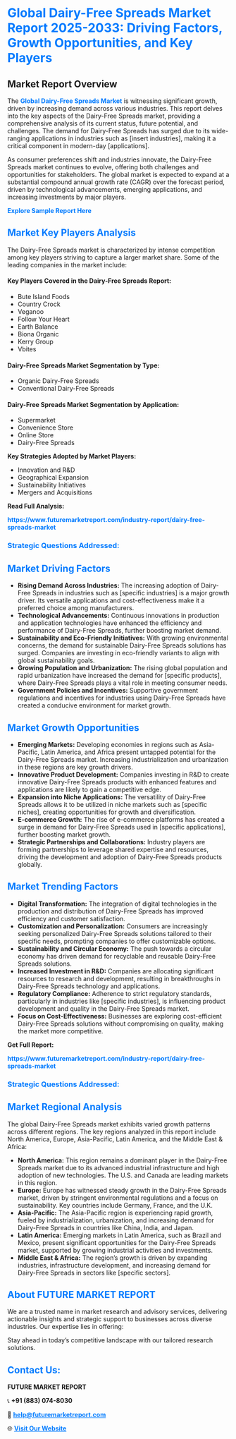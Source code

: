 <h1 style="color: #007BFF;">Global Dairy-Free Spreads Market Report 2025-2033: Driving Factors, Growth Opportunities, and Key Players</h1>

<section id="overview">
<h2>Market Report Overview</h2>
<p>The <a href="https://www.futuremarketreport.com/industry-report/dairy-free-spreads-market" style="color: #007BFF; text-decoration: none;"><strong>Global Dairy-Free Spreads Market</strong></a> is witnessing significant growth, driven by increasing demand across various industries. This report delves into the key aspects of the Dairy-Free Spreads market, providing a comprehensive analysis of its current status, future potential, and challenges. The demand for Dairy-Free Spreads has surged due to its wide-ranging applications in industries such as [insert industries], making it a critical component in modern-day [applications].</p>
<p>As consumer preferences shift and industries innovate, the Dairy-Free Spreads market continues to evolve, offering both challenges and opportunities for stakeholders. The global market is expected to expand at a substantial compound annual growth rate (CAGR) over the forecast period, driven by technological advancements, emerging applications, and increasing investments by major players.</p>
</section>

<section id="overview">
<p><a href="https://www.futuremarketreport.com/request-sample/reportId=113310" style="color: #007BFF; text-decoration: none;"><strong>Explore Sample Report Here</strong></a></p>
</section>

<section id="key-players">
<h2 style="color: #007BFF;">Market Key Players Analysis</h2>
<p>The Dairy-Free Spreads market is characterized by intense competition among key players striving to capture a larger market share. Some of the leading companies in the market include:</p>
<h4>Key Players Covered in the Dairy-Free Spreads Report:</h4>
<ul><li>Bute Island Foods</li><li>Country Crock</li><li>Veganoo</li><li>Follow Your Heart</li><li>Earth Balance</li><li>Biona Organic</li><li>Kerry Group</li><li>Vbites</li></ul>
<h4>Dairy-Free Spreads Market Segmentation by Type:</h4>
<ul><li>Organic Dairy-Free Spreads</li><li>Conventional Dairy-Free Spreads</li></ul>

<h4>Dairy-Free Spreads Market Segmentation by Application:</h4>
<ul><li>Supermarket</li><li>Convenience Store</li><li>Online Store</li><li>Dairy-Free Spreads</li></ul>
<p><strong>Key Strategies Adopted by Market Players:</strong></p>
<ul>
<li>Innovation and R&D</li>
<li>Geographical Expansion</li>
<li>Sustainability Initiatives</li>
<li>Mergers and Acquisitions</li>
</ul>
</section>

<section>
<p><strong>Read Full Analysis: </strong></p><a href="https://www.futuremarketreport.com/industry-report/dairy-free-spreads-market" style="color: #007BFF; text-decoration: none;"><strong>https://www.futuremarketreport.com/industry-report/dairy-free-spreads-market</strong></a>
<h3 style="color: #007BFF;">Strategic Questions Addressed:</h3>
</section>

<section id="driving-factors">
<h2 style="color: #007BFF;">Market Driving Factors</h2>
<ul>
<li><strong>Rising Demand Across Industries:</strong> The increasing adoption of Dairy-Free Spreads in industries such as [specific industries] is a major growth driver. Its versatile applications and cost-effectiveness make it a preferred choice among manufacturers.</li>
<li><strong>Technological Advancements:</strong> Continuous innovations in production and application technologies have enhanced the efficiency and performance of Dairy-Free Spreads, further boosting market demand.</li>
<li><strong>Sustainability and Eco-Friendly Initiatives:</strong> With growing environmental concerns, the demand for sustainable Dairy-Free Spreads solutions has surged. Companies are investing in eco-friendly variants to align with global sustainability goals.</li>
<li><strong>Growing Population and Urbanization:</strong> The rising global population and rapid urbanization have increased the demand for [specific products], where Dairy-Free Spreads plays a vital role in meeting consumer needs.</li>
<li><strong>Government Policies and Incentives:</strong> Supportive government regulations and incentives for industries using Dairy-Free Spreads have created a conducive environment for market growth.</li>
</ul>
</section>

<section id="growth-opportunities">
<h2 style="color: #007BFF;">Market Growth Opportunities</h2>
<ul>
<li><strong>Emerging Markets:</strong> Developing economies in regions such as Asia-Pacific, Latin America, and Africa present untapped potential for the Dairy-Free Spreads market. Increasing industrialization and urbanization in these regions are key growth drivers.</li>
<li><strong>Innovative Product Development:</strong> Companies investing in R&D to create innovative Dairy-Free Spreads products with enhanced features and applications are likely to gain a competitive edge.</li>
<li><strong>Expansion into Niche Applications:</strong> The versatility of Dairy-Free Spreads allows it to be utilized in niche markets such as [specific niches], creating opportunities for growth and diversification.</li>
<li><strong>E-commerce Growth:</strong> The rise of e-commerce platforms has created a surge in demand for Dairy-Free Spreads used in [specific applications], further boosting market growth.</li>
<li><strong>Strategic Partnerships and Collaborations:</strong> Industry players are forming partnerships to leverage shared expertise and resources, driving the development and adoption of Dairy-Free Spreads products globally.</li>
</ul>
</section>

<section id="trending-factors">
<h2 style="color: #007BFF;">Market Trending Factors</h2>
<ul>
<li><strong>Digital Transformation:</strong> The integration of digital technologies in the production and distribution of Dairy-Free Spreads has improved efficiency and customer satisfaction.</li>
<li><strong>Customization and Personalization:</strong> Consumers are increasingly seeking personalized Dairy-Free Spreads solutions tailored to their specific needs, prompting companies to offer customizable options.</li>
<li><strong>Sustainability and Circular Economy:</strong> The push towards a circular economy has driven demand for recyclable and reusable Dairy-Free Spreads solutions.</li>
<li><strong>Increased Investment in R&D:</strong> Companies are allocating significant resources to research and development, resulting in breakthroughs in Dairy-Free Spreads technology and applications.</li>
<li><strong>Regulatory Compliance:</strong> Adherence to strict regulatory standards, particularly in industries like [specific industries], is influencing product development and quality in the Dairy-Free Spreads market.</li>
<li><strong>Focus on Cost-Effectiveness:</strong> Businesses are exploring cost-efficient Dairy-Free Spreads solutions without compromising on quality, making the market more competitive.</li>
</ul>
</section>

<section>
<p><strong>Get Full Report: </strong></p><a href="https://www.futuremarketreport.com/industry-report/dairy-free-spreads-market" style="color: #007BFF; text-decoration: none;"><strong>https://www.futuremarketreport.com/industry-report/dairy-free-spreads-market</strong></a>
<h3 style="color: #007BFF;">Strategic Questions Addressed:</h3>
</section>


<section id="regional-analysis">
<h2 style="color: #007BFF;">Market Regional Analysis</h2>
<p>The global Dairy-Free Spreads market exhibits varied growth patterns across different regions. The key regions analyzed in this report include North America, Europe, Asia-Pacific, Latin America, and the Middle East & Africa:</p>
<ul>
<li><strong>North America:</strong> This region remains a dominant player in the Dairy-Free Spreads market due to its advanced industrial infrastructure and high adoption of new technologies. The U.S. and Canada are leading markets in this region.</li>
<li><strong>Europe:</strong> Europe has witnessed steady growth in the Dairy-Free Spreads market, driven by stringent environmental regulations and a focus on sustainability. Key countries include Germany, France, and the U.K.</li>
<li><strong>Asia-Pacific:</strong> The Asia-Pacific region is experiencing rapid growth, fueled by industrialization, urbanization, and increasing demand for Dairy-Free Spreads in countries like China, India, and Japan.</li>
<li><strong>Latin America:</strong> Emerging markets in Latin America, such as Brazil and Mexico, present significant opportunities for the Dairy-Free Spreads market, supported by growing industrial activities and investments.</li>
<li><strong>Middle East & Africa:</strong> The region’s growth is driven by expanding industries, infrastructure development, and increasing demand for Dairy-Free Spreads in sectors like [specific sectors].</li>
</ul>
</section>

<footer>
<h2 style="color: #007BFF;">About FUTURE MARKET REPORT</h2>
<p>We are a trusted name in market research and advisory services, delivering actionable insights and strategic support to businesses across diverse industries. Our expertise lies in offering:</p>

<p>Stay ahead in today’s competitive landscape with our tailored research solutions.</p>

<h2 style="color: #007BFF;">Contact Us:</h2>
<p><strong>FUTURE MARKET REPORT</strong></p>
<p>📞 <strong>+91 (883) 074-8030</strong></p>
<p>📧 <strong><a href="mailto:help@futuremarketreport.com" style="color: #007BFF;">help@futuremarketreport.com</a></strong></p>
<p>🌐 <strong><a href="https://www.futuremarketreport.com/" style="color: #007BFF;">Visit Our Website</a></strong></p>
</footer>